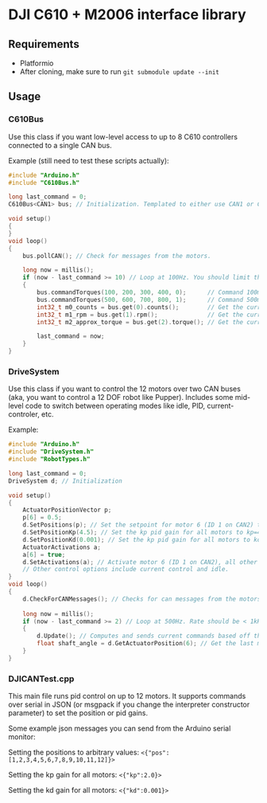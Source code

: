 # DJI C610 + M2006 interface library

## Requirements
* Platformio
* After cloning, make sure to run ```git submodule update --init```

## Usage

### C610Bus
Use this class if you want low-level access to up to 8 C610 controllers connected to a single CAN bus.

Example (still need to test these scripts actually):
```cpp
#include "Arduino.h"
#include "C610Bus.h"

long last_command = 0;
C610Bus<CAN1> bus; // Initialization. Templated to either use CAN1 or CAN2.

void setup()
{
}
void loop()
{
    bus.pollCAN(); // Check for messages from the motors.

    long now = millis();
    if (now - last_command >= 10) // Loop at 100Hz. You should limit the rate at which you call commandTorques to <1kHz to avoid saturating the CAN bus bandwidth
    {
        bus.commandTorques(100, 200, 300, 400, 0);      // Command 100mA to motor 1, 200ma to motor 2, etc. The last parameter specifies to command the motors with IDs 1-4
        bus.commandTorques(500, 600, 700, 800, 1);      // Command 500mA to motor 5, 600ma to motor 6, etc. The last parameter specifies to command the motors with IDs 5-8.
        int32_t m0_counts = bus.get(0).counts();        // Get the current encoder count reading for motor 0. Returns 0 - 8191 which covers one full rotation of the motor (not to be mistaken with the output shaft).
        int32_t m1_rpm = bus.get(1).rpm();              // Get the current rpm reading for motor 1.
        int32_t m2_approx_torque = bus.get(2).torque(); // Get the current torque estimate for motor 2. Units are in mA (motor current is proportional to torque).

        last_command = now;
    }
}
```

### DriveSystem
Use this class if you want to control the 12 motors over two CAN buses (aka, you want to control a 12 DOF robot like Pupper). Includes some mid-level code to switch between operating modes like idle, PID, current-controler, etc.

Example:
```cpp
#include "Arduino.h"
#include "DriveSystem.h"
#include "RobotTypes.h"

long last_command = 0;
DriveSystem d; // Initialization

void setup()
{
    ActuatorPositionVector p;
    p[6] = 0.5;
    d.SetPositions(p); // Set the setpoint for motor 6 (ID 1 on CAN2) to 0.5 radians. This setpoint is for the angle of the output shaft, not the motor.
    d.SetPositionKp(4.5); // Set the kp pid gain for all motors to kp=4.5 [A/rad]
    d.SetPositionKd(0.001); // Set the kp pid gain for all motors to kd=0.0003 [A/rad/s]
    ActuatorActivations a;
    a[6] = true;
    d.SetActivations(a); // Activate motor 6 (ID 1 on CAN2), all other motors will be idling (zero voltage)
    // Other control options include current control and idle.
}
void loop()
{
    d.CheckForCANMessages(); // Checks for can messages from the motors
    
    long now = millis();
    if (now - last_command >= 2) // Loop at 500Hz. Rate should be < 1kHz to avoid saturation.
    {
        d.Update(); // Computes and sends current commands based off the current operating mode (pid, idle, etc)
        float shaft_angle = d.GetActuatorPosition(6); // Get the last measured angle (in radians) of motor 6's output shaft.
    }
}
```

### DJICANTest.cpp
This main file runs pid control on up to 12 motors. It supports commands over serial in JSON (or msgpack if you change the interpreter constructor parameter) to set the position or pid gains. 

Some example json messages you can send from the Arduino serial monitor:

Setting the positions to arbitrary values: ```<{"pos":[1,2,3,4,5,6,7,8,9,10,11,12]}>```

Setting the kp gain for all motors: ```<{"kp":2.0}>```

Setting the kd gain for all motors: ```<{"kd":0.001}>```